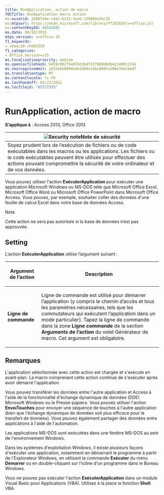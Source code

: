 ```yaml
---
title: RunApplication, action de macro
TOCTitle: RunApplication macro action
ms:assetid: 29967e6e-c441-b115-3ee6-2299b8a3bc25
ms:mtpsurl: https://msdn.microsoft.com/library/Ff192038(v=office.15)
ms:contentKeyID: 48543885
ms.date: 09/18/2015
mtps_version: v=office.15
f1_keywords:
- vbaac10.chm93359
f1_categories:
- Office.Version=v15
ms.localizationpriority: medium
ms.openlocfilehash: b459c9027b407bb3bdf33f88d66db42c40b517e6
ms.sourcegitcommit: a355e6b8898e9a1d66ca1bc808fe106e78dcb68f
ms.translationtype: MT
ms.contentlocale: fr-FR
ms.lasthandoff: 03/22/2022
ms.locfileid: "63717375"
---
```

# <a name="runapplication-macro-action"></a>RunApplication, action de macro

**S’applique à** : Access 2013, Office 2013

<table>
<thead>
<tr class="header">
<th><img src="media/access-alert-security.gif" title="Note de sécurité" alt="Security note" /><strong>Note de sécurité</strong></th>
</tr>
</thead>
<tbody>
<tr class="odd">
<td>Soyez prudent lors de l’exécution de fichiers ou de code exécutables dans les macros ou les applications. Les fichiers ou le code exécutables peuvent être utilisés pour effectuer des actions pouvant compromettre la sécurité de votre ordinateur et de vos données.</td>
</tr>
</tbody>
</table>

Vous pouvez utiliser l'action **ExécuterApplication** pour exécuter une application Microsoft Windows ou MS-DOS telle que Microsoft Office Excel, Microsoft Office Word ou Microsoft Office PowerPoint dans Microsoft Office Access. Vous pouvez, par exemple, souhaiter coller des données d'une feuille de calcul Excel dans votre base de données Access.

> [!NOTE]
> Cette action ne sera pas autorisée si la base de données n’est pas approuvée. 

## <a name="setting"></a>Setting

L’action **ExécuterApplication** utilise l’argument suivant :

<table>
<colgroup>
<col />
<col />
</colgroup>
<thead>
<tr class="header">
<th><p>Argument de l’action</p></th>
<th><p>Description</p></th>
</tr>
</thead>
<tbody>
<tr class="odd">
<td><p><strong>Ligne de commande</strong></p></td>
<td><p>Ligne de commande est utilisé pour démarrer l’application (y compris le chemin d’accès et tous les paramètres nécessaires, tels que les commutateurs qui exécutent l’application dans un mode particulier). Tapez la ligne de commande dans la zone <strong>Ligne commande</strong> de la section <strong>Arguments de l’action</strong> du volet Générateur de macro. Cet argument est obligatoire.</p></td>
</tr>
</tbody>
</table>


## <a name="remarks"></a>Remarques

L'application sélectionnée avec cette action est chargée et s'exécute en avant-plan. La macro comprenant cette action continue de s'exécuter après avoir démarré l'application.

Vous pouvez transférer les données entre l'autre application et Access à l'aide de la fonctionnalité d'échange dynamique de données (DDE) Microsoft Windows ou le Presse-papiers. Vous pouvez utiliser l'action **EnvoiTouches** pour envoyer une séquence de touches à l'autre application (bien que l'échange dynamique de données soit plus efficace pour le transfert de données). Vous pouvez également partager des données entre applications à l'aide de l'automation.

Les applications MS-DOS sont exécutées dans une fenêtre MS-DOS au sein de l'environnement Windows.

Dans les systèmes d'exploitation Windows, il existe plusieurs façons d'exécuter une application, notamment en démarrant le programme à partir de l'Explorateur Windows, en utilisant la commande **Exécuter** du menu **Démarrer** ou en double-cliquant sur l'icône d'un programme dans le Bureau Windows.

Vous ne pouvez pas exécuter l'action **ExécuterApplication** dans un module Visual Basic pour Applications (VBA). Utilisez à la place la fonction **Shell** VBA.

